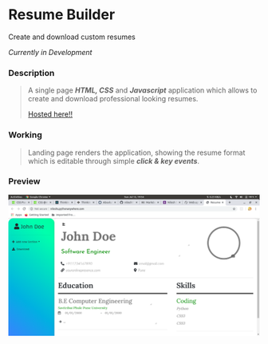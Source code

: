 # Resume Builder

Create and download custom resumes

*Currently in Development*

### Description
>
> A single page ***HTML, CSS*** and ***Javascript*** application which allows to create and download professional looking resumes.
>
> [Hosted here!!](http://nileshs.pythonanywhere.com/ "Resume Builder")
### Working
>
> Landing page renders the application, showing the resume format which is editable through simple ***click & key events***.
>
### Preview
![Main App](main.png "Resume Builder")

